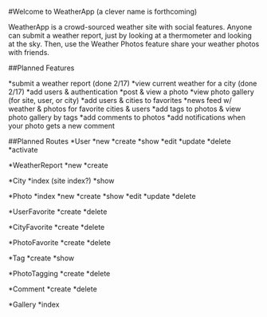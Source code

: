 #Welcome to WeatherApp
(a clever name is forthcoming)

WeatherApp is a crowd-sourced weather site with social features. Anyone can submit a weather report, just by looking at a thermometer and looking at the sky. Then, use the Weather Photos feature share your weather photos with friends.

##Planned Features

*submit a weather report (done 2/17)
*view current weather for a city (done 2/17)
*add users & authentication
*post & view a photo
*view photo gallery (for site, user, or city)
*add users & cities to favorites
*news feed w/ weather & photos for favorite cities & users
*add tags to photos & view photo gallery by tags
*add comments to photos
*add notifications when your photo gets a new comment

##Planned Routes
*User
 *new
 *create
 *show
 *edit
 *update
 *delete
 *activate

*WeatherReport
 *new
 *create

*City
 *index (site index?)
 *show

*Photo
 *index
 *new
 *create
 *show
 *edit
 *update
 *delete

*UserFavorite
 *create
 *delete

*CityFavorite
 *create
 *delete

*PhotoFavorite
 *create
 *delete

*Tag
 *create
 *show

*PhotoTagging
 *create
 *delete

*Comment
 *create
 *delete

*Gallery
 *index